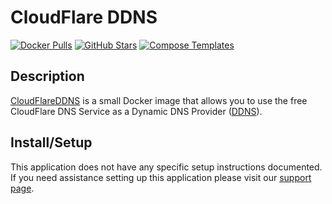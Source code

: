 # CloudFlare DDNS

[![Docker Pulls](https://img.shields.io/docker/pulls/hotio/cloudflareddns?style=flat-square&color=607D8B&label=docker%20pulls&logo=docker)](https://hub.docker.com/r/hotio/cloudflareddns)
[![GitHub Stars](https://img.shields.io/github/stars/hotio/cloudflareddns?style=flat-square&color=607D8B&label=github%20stars&logo=github)](https://github.com/hotio/cloudflareddns)
[![Compose Templates](https://img.shields.io/static/v1?style=flat-square&color=607D8B&label=compose&message=templates)](https://github.com/GhostWriters/DockSTARTer/tree/main/compose/.apps/cloudflareddns)

## Description

[CloudFlareDDNS](https://www.cloudflare.com/dns/) is a small Docker image that
allows you to use the free CloudFlare DNS Service as a Dynamic DNS Provider
([DDNS](https://en.wikipedia.org/wiki/Dynamic_DNS)).

## Install/Setup

This application does not have any specific setup instructions documented. If
you need assistance setting up this application please visit our
[support page](https://dockstarter.com/basics/support/).
